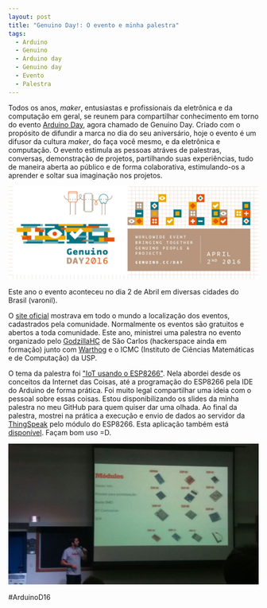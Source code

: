 ```yaml
---
layout: post
title: "Genuino Day!: O evento e minha palestra"
tags: 
  - Arduino
  - Genuino
  - Arduino day
  - Genuino day
  - Evento
  - Palestra
---
```


Todos os anos, _maker_, entusiastas e profissionais da eletrônica e da computação em geral, se reunem para compartilhar conhecimento em torno do evento [Arduino Day](https://day.arduino.cc/#/), agora chamado de Genuino Day. Criado com o propósito de difundir a marca no dia do seu aniversário, hoje o evento é um difusor da cultura _maker_, do faça você mesmo, e da eletrônica e computação. O evento estimula as pessoas atráves de palestras, conversas, demonstração de projetos, partilhando suas experiências, tudo de maneira aberta ao público e de forma colaborativa, estimulando-os a aprender e soltar sua imaginação nos projetos.

![placeholder](/assets/images/2016-04-05-Genuino-Day/LogoGenuinoDay.jpg "Genuino Day")

<!-- more -->

Este ano o evento aconteceu no dia 2 de Abril em diversas cidades do Brasil (varonil).

O [site oficial](https://day.arduino.cc/#/) mostrava em todo o mundo a localização dos eventos, cadastrados pela comunidade. Normalmente os eventos são gratuitos e abertos a toda comunidade. Este ano, ministrei uma palestra no evento organizado pelo [GodzillaHC](http://godzillahc.net.br/) de São Carlos (hackerspace ainda em formação) junto com [Warthog](http://www.warthog.sc.usp.br/) e o ICMC (Instituto de Ciências Matemáticas e de Computação) da USP.

O tema da palestra foi ["IoT usando o ESP8266"](https://github.com/djunho/apresentacoes/blob/master/Genuino%20Day%20ICMC%20USP%202016/Apresenta%C3%A7%C3%A3o%20Genuino%20Day%202016.pdf). Nela abordei desde os conceitos da Internet das Coisas, até a programação do ESP8266 pela IDE do Arduino de forma prática. Foi muito legal compartilhar uma ideia com o pessoal sobre essas coisas. Estou disponibilizando os slides da minha palestra no meu GitHub para quem quiser dar uma olhada. Ao final da palestra, mostrei na prática a execução e envio de dados ao servidor da [ThingSpeak](http://www.thingspeak.com) pelo módulo do ESP8266. Esta aplicação também está [disponível](https://github.com/djunho/apresentacoes/blob/master/Genuino%20Day%20ICMC%20USP%202016/Exemplo/ExemploThingSpeak.ino). Façam bom uso =D.

![placeholder](/assets/images/2016-04-05-Genuino-Day/foto_palestra.jpg "Resolução ruim =(")

#ArduinoD16
